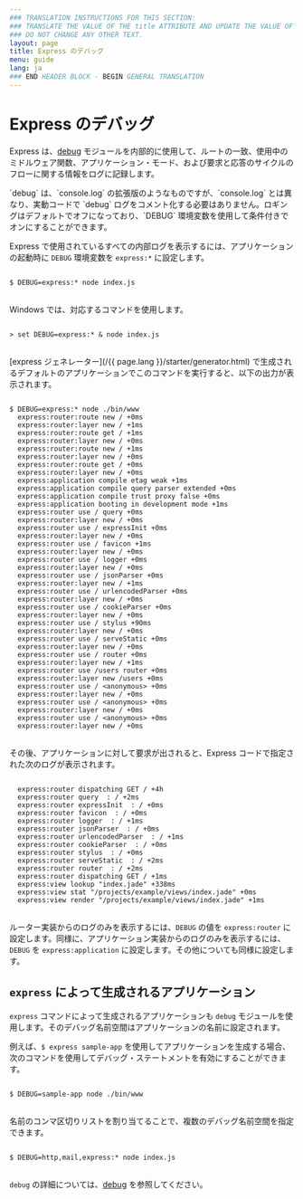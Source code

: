 ```yaml
---
### TRANSLATION INSTRUCTIONS FOR THIS SECTION:
### TRANSLATE THE VALUE OF THE title ATTRIBUTE AND UPDATE THE VALUE OF THE lang ATTRIBUTE.
### DO NOT CHANGE ANY OTHER TEXT.
layout: page
title: Express のデバッグ
menu: guide
lang: ja
### END HEADER BLOCK - BEGIN GENERAL TRANSLATION
---
```


# Express のデバッグ

Express は、[debug](https://www.npmjs.com/package/debug) モジュールを内部的に使用して、ルートの一致、使用中のミドルウェア関数、アプリケーション・モード、および要求と応答のサイクルのフローに関する情報をログに記録します。

<div class="doc-box doc-info" markdown="1">
`debug` は、`console.log` の拡張版のようなものですが、`console.log` とは異なり、実動コードで `debug` ログをコメント化する必要はありません。ロギングはデフォルトでオフになっており、`DEBUG` 環境変数を使用して条件付きでオンにすることができます。
</div>

Express で使用されているすべての内部ログを表示するには、アプリケーションの起動時に `DEBUG` 環境変数を `express:*` に設定します。

<pre>
<code class="language-sh" translate="no">
$ DEBUG=express:* node index.js
</code>
</pre>

Windows では、対応するコマンドを使用します。

<pre>
<code class="language-sh" translate="no">
> set DEBUG=express:* & node index.js
</code>
</pre>

[express ジェネレーター](/{{ page.lang }}/starter/generator.html) で生成されるデフォルトのアプリケーションでこのコマンドを実行すると、以下の出力が表示されます。

<pre>
<code class="language-sh" translate="no">
$ DEBUG=express:* node ./bin/www
  express:router:route new / +0ms
  express:router:layer new / +1ms
  express:router:route get / +1ms
  express:router:layer new / +0ms
  express:router:route new / +1ms
  express:router:layer new / +0ms
  express:router:route get / +0ms
  express:router:layer new / +0ms
  express:application compile etag weak +1ms
  express:application compile query parser extended +0ms
  express:application compile trust proxy false +0ms
  express:application booting in development mode +1ms
  express:router use / query +0ms
  express:router:layer new / +0ms
  express:router use / expressInit +0ms
  express:router:layer new / +0ms
  express:router use / favicon +1ms
  express:router:layer new / +0ms
  express:router use / logger +0ms
  express:router:layer new / +0ms
  express:router use / jsonParser +0ms
  express:router:layer new / +1ms
  express:router use / urlencodedParser +0ms
  express:router:layer new / +0ms
  express:router use / cookieParser +0ms
  express:router:layer new / +0ms
  express:router use / stylus +90ms
  express:router:layer new / +0ms
  express:router use / serveStatic +0ms
  express:router:layer new / +0ms
  express:router use / router +0ms
  express:router:layer new / +1ms
  express:router use /users router +0ms
  express:router:layer new /users +0ms
  express:router use / &lt;anonymous&gt; +0ms
  express:router:layer new / +0ms
  express:router use / &lt;anonymous&gt; +0ms
  express:router:layer new / +0ms
  express:router use / &lt;anonymous&gt; +0ms
  express:router:layer new / +0ms
</code>
</pre>

その後、アプリケーションに対して要求が出されると、Express コードで指定された次のログが表示されます。

<pre>
<code class="language-sh" translate="no">
  express:router dispatching GET / +4h
  express:router query  : / +2ms
  express:router expressInit  : / +0ms
  express:router favicon  : / +0ms
  express:router logger  : / +1ms
  express:router jsonParser  : / +0ms
  express:router urlencodedParser  : / +1ms
  express:router cookieParser  : / +0ms
  express:router stylus  : / +0ms
  express:router serveStatic  : / +2ms
  express:router router  : / +2ms
  express:router dispatching GET / +1ms
  express:view lookup "index.jade" +338ms
  express:view stat "/projects/example/views/index.jade" +0ms
  express:view render "/projects/example/views/index.jade" +1ms
</code>
</pre>

ルーター実装からのログのみを表示するには、`DEBUG` の値を `express:router` に設定します。同様に、アプリケーション実装からのログのみを表示するには、`DEBUG` を `express:application` に設定します。その他についても同様に設定します。

## `express` によって生成されるアプリケーション

`express` コマンドによって生成されるアプリケーションも `debug` モジュールを使用します。そのデバッグ名前空間はアプリケーションの名前に設定されます。

例えば、`$ express sample-app` を使用してアプリケーションを生成する場合、次のコマンドを使用してデバッグ・ステートメントを有効にすることができます。

<pre>
<code class="language-sh" translate="no">
$ DEBUG=sample-app node ./bin/www
</code>
</pre>

名前のコンマ区切りリストを割り当てることで、複数のデバッグ名前空間を指定できます。

<pre>
<code class="language-sh" translate="no">
$ DEBUG=http,mail,express:* node index.js
</code>
</pre>

`debug` の詳細については、[debug](https://www.npmjs.com/package/debug) を参照してください。
